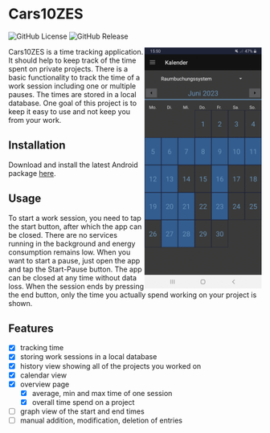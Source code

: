 # Cars10ZES

![GitHub License](https://img.shields.io/github/license/MMaue/Cars10ZES)
![GitHub Release](https://img.shields.io/github/v/release/MMaue/Cars10ZES?include_prereleases&sort=semver)

<img align="right" height="480" src="screenshot.gif">

Cars10ZES is a time tracking application. It should help to keep track of the time spent on private projects. There is a basic functionality to track the time of a work session including one or multiple pauses. The times are stored in a local database. One goal of this project is to keep it easy to use and not keep you from your work.

## Installation

Download and install the latest Android package [here](https://github.com/MMaue/Cars10ZES/releases/download/v0.2.3/Cars10ZES_0.2.3.apk).

## Usage

To start a work session, you need to tap the start button, after which the app can be closed. There are no services running in the background and energy consumption remains low. When you want to start a pause, just open the app and tap the Start-Pause button. The app can be closed at any time without data loss. When the session ends by pressing the end button, only the time you actually spend working on your project is shown.

## Features

- [x] tracking time
- [x] storing work sessions in a local database
- [x] history view showing all of the projects you worked on
- [x] calendar view
- [x] overview page
  - [x] average, min and max time of one session
  - [x] overall time spend on a project
- [ ] graph view of the start and end times
- [ ] manual addition, modification, deletion of entries
